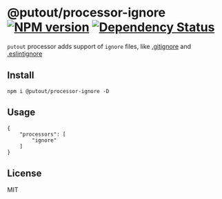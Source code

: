 # @putout/processor-ignore [![NPM version][NPMIMGURL]][NPMURL] [![Dependency Status][DependencyStatusIMGURL]][DependencyStatusURL]

[NPMIMGURL]:                https://img.shields.io/npm/v/@putout/processor-ignore.svg?style=flat&longCache=true
[NPMURL]:                   https://npmjs.org/package/@putout/processor-ignore "npm"

[DependencyStatusURL]:      https://david-dm.org/coderaiser/putout?path=packages/processor-ignore
[DependencyStatusIMGURL]:   https://david-dm.org/coderaiser/putout.svg?path=packages/processor-ignore

`putout` processor adds support of `ignore` files, like [.gitignore](https://git-scm.com/docs/gitignore) and [.eslintignore](https://eslint.org/docs/user-guide/configuring#eslintignore)

## Install

```
npm i @putout/processor-ignore -D
```

## Usage

```ignore
{
    "processors": [
        "ignore"
    ]
}
```

## License

MIT

